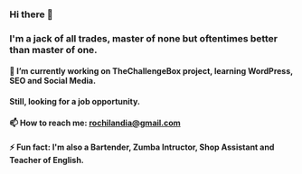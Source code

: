 ### Hi there 👋

### I'm a jack of all trades, master of none but oftentimes better than master of one.

#### 🔭 I’m currently working on TheChallengeBox project, learning WordPress, SEO and Social Media.
#### Still, looking for a job opportunity.

#### 📫 How to reach me: rochilandia@gmail.com

#### ⚡ Fun fact: I'm also a Bartender, Zumba Intructor, Shop Assistant and Teacher of English.
<!--
**rochilandia/rochilandia** is a ✨ _special_ ✨ repository because its `README.md` (this file) appears on your GitHub profile.

Here are some ideas to get you started:

- 🔭 I’m currently working on ...
- 🌱 I’m currently learning ...
- 👯 I’m looking to collaborate on ...
- 🤔 I’m looking for help with ...
- 💬 Ask me about ...
- 📫 How to reach me: ...
- 😄 Pronouns: ...
- ⚡ Fun fact: ...
-->
